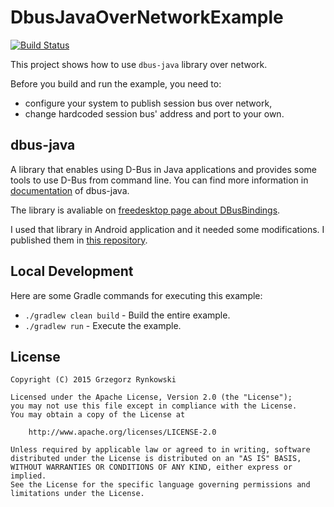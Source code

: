 DbusJavaOverNetworkExample
==========================

[![Build Status](https://travis-ci.org/rynkowsg/DbusJavaOverNetworkExample.svg?branch=master)](https://travis-ci.org/rynkowsg/DbusJavaOverNetworkExample)

This project shows how to use `dbus-java` library over network.

Before you build and run the example, you need to:

 * configure your system to publish session bus over network,
 * change hardcoded session bus' address and port to your own.



dbus-java
-----------------

A library that enables using D-Bus in Java applications and provides some tools to use D-Bus from command line.
You can find more information in [documentation](http://dbus.freedesktop.org/doc/dbus-java/) of dbus-java.

The library is avaliable on
[freedesktop page about DBusBindings](http://www.freedesktop.org/wiki/Software/DBusBindings/#java).

I used that library in Android application and it needed some modifications.
I published them in [this repository](https://github.com/rynkowsg/dbus-java).



Local Development
-----------------
Here are some Gradle commands for executing this example:

 * `./gradlew clean build` - Build the entire example.
 * `./gradlew run` - Execute the example.



License
-------

    Copyright (C) 2015 Grzegorz Rynkowski

    Licensed under the Apache License, Version 2.0 (the "License");
    you may not use this file except in compliance with the License.
    You may obtain a copy of the License at

        http://www.apache.org/licenses/LICENSE-2.0

    Unless required by applicable law or agreed to in writing, software
    distributed under the License is distributed on an "AS IS" BASIS,
    WITHOUT WARRANTIES OR CONDITIONS OF ANY KIND, either express or implied.
    See the License for the specific language governing permissions and
    limitations under the License.
